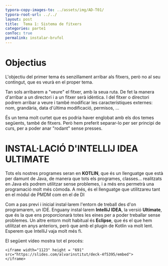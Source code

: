 ```yaml
---
typora-copy-images-to: ../assets/img/AD-T01/
typora-root-url: ../../
layout: post
title:  Tema 1: Sistema de fitxers
categories: parte1
conToc: true
permalink: instalar-brufol
---
```


# Objectius

L'objectiu del primer tema és senzillament arribar als fitxers, però no al seu contingut, que es veurà en el proper tema.

Tan sols arribarem a "veure" el fitxer, amb la seua ruta. De fet la  manera d'arribar a un directori i a un fitxer serà idèntica. I del  fitxer o directori podrem arribar a veure i també modificar les  característiques externes: nom, grandària, data d'última modificació,  permisos, ...

És un tema molt curtet que es podria haver englobat amb els dos temes següents, també de fitxers. Però hem preferit separar-lo per ser  principi de curs, per a poder anar "rodant" sense presses.



# INSTAL·LACIÓ D'INTELLIJ IDEA ULTIMATE

Tots els nostres programes seran en **KOTLIN**, que és un llenguatge que està per damunt de Java, de manera que tots  els programes, classes... realitzats en Java els podrem utilitzar sense problemes, i a més ens permetrà una programació molt més còmoda. A més, és el llenguatge que utilitzareu tant en el mòdul de PMDM com en el de  DI

Com a pas previ i inicial instal·larem l'entorn de treball des d'on programarem, un IDE. Enguany instal·larem **IntelliJ IDEA**, la versió **Ultimate**, que és la que ens proporcionarà totes les eines per a poder treballar sense problemes. Un altre entorn molt habitual és **Eclipse**, que és el que hem utilitzat en anys anteriors, però que amb el plugin  de Kotlin va molt lent. Esperem que IntelliJ vaja molt més fi.

El següent vídeo mostra tot el procés:

```
<iframe width="1123" height = "691"
src="https://slides.com/alvarinstitut/deck-4f5395/embed">
</iframe>
```



